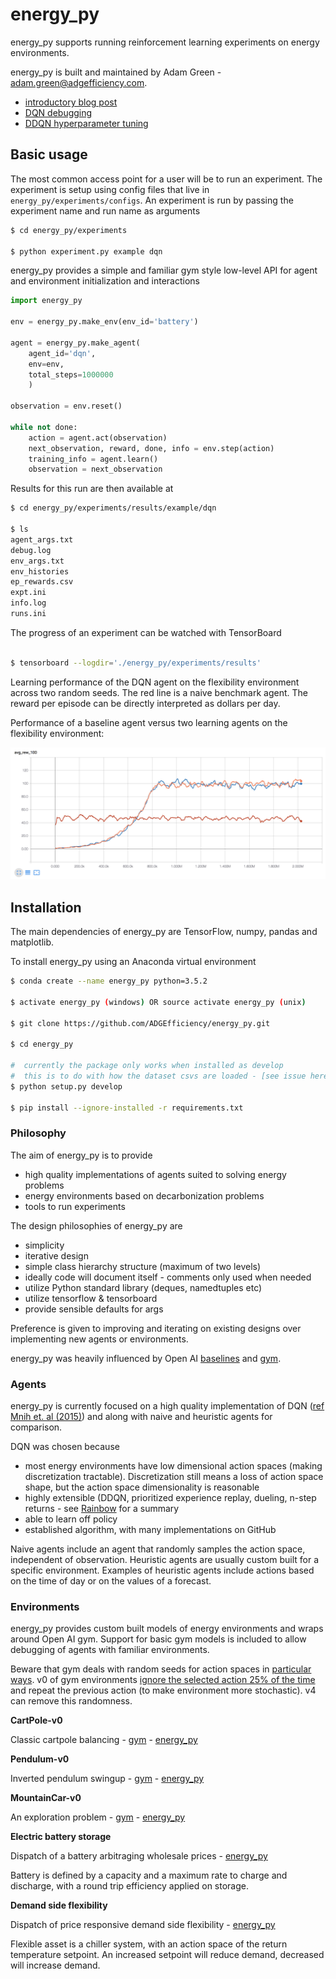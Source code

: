 # energy_py

energy_py supports running reinforcement learning experiments on energy environments.

energy_py is built and maintained by Adam Green - [adam.green@adgefficiency.com](adam.green@adgefficiency.com).  

- [introductory blog post](http://adgefficiency.com/energy_py-reinforcement-learning-for-energy-systems/)
- [DQN debugging](http://adgefficiency.com/dqn-debugging/)
- [DDQN hyperparameter tuning](http://adgefficiency.com/dqn-tuning/)

## Basic usage

The most common access point for a user will be to run an experiment.  The experiment is setup using config files that live in `energy_py/experiments/configs`.  An experiment is run by passing the experiment name and run name as arguments

```bash
$ cd energy_py/experiments

$ python experiment.py example dqn
```

energy_py provides a simple and familiar gym style low-level API for agent and environment initialization and interactions

```python
import energy_py

env = energy_py.make_env(env_id='battery')

agent = energy_py.make_agent(
    agent_id='dqn',
    env=env,
    total_steps=1000000
    )

observation = env.reset()

while not done:
    action = agent.act(observation)
    next_observation, reward, done, info = env.step(action)
    training_info = agent.learn()
    observation = next_observation
```

Results for this run are then available at

``` bash
$ cd energy_py/experiments/results/example/dqn

$ ls
agent_args.txt
debug.log
env_args.txt
env_histories
ep_rewards.csv
expt.ini
info.log
runs.ini
```

The progress of an experiment can be watched with TensorBoard

```bash

$ tensorboard --logdir='./energy_py/experiments/results'

```

Learning performance of the DQN agent on the flexibility environment across two random seeds.  The red line is a naive benchmark agent.  The reward per episode can be directly interpreted as dollars per day.

Performance of a baseline agent versus two learning agents on the flexibility environment:

![fig](assets/tb1.png)

## Installation

The main dependencies of energy_py are TensorFlow, numpy, pandas and matplotlib.

To install energy_py using an Anaconda virtual environment

```bash
$ conda create --name energy_py python=3.5.2

$ activate energy_py (windows) OR source activate energy_py (unix)

$ git clone https://github.com/ADGEfficiency/energy_py.git

$ cd energy_py

#  currently the package only works when installed as develop
#  this is to do with how the dataset csvs are loaded - [see issue here](https://github.com/ADGEfficiency/energy_py/issues/34)
$ python setup.py develop 

$ pip install --ignore-installed -r requirements.txt

```
### Philosophy

The aim of energy_py is to provide 

- high quality implementations of agents suited to solving energy problems
- energy environments based on decarbonization problems
- tools to run experiments

The design philosophies of energy_py are

- simplicity
- iterative design
- simple class hierarchy structure (maximum of two levels)
- ideally code will document itself - comments only used when needed
- utilize Python standard library (deques, namedtuples etc) 
- utilize tensorflow & tensorboard
- provide sensible defaults for args

Preference is given to improving and iterating on existing designs over implementing new agents or environments.

energy_py was heavily influenced by Open AI [baselines](https://github.com/openai/baselines) and [gym](https://github.com/openai/gym).

### Agents

energy_py is currently focused on a high quality implementation of DQN ([ref Mnih et. al (2015)](https://web.stanford.edu/class/psych209/Readings/MnihEtAlHassibis15NatureControlDeepRL.pdf)) and along with naive and heuristic agents for comparison.

DQN was chosen because

- most energy environments have low dimensional action spaces (making discretization tractable).  Discretization still means a loss of action space shape, but the action space dimensionality is reasonable
- highly extensible (DDQN, prioritized experience replay, dueling, n-step returns - see [Rainbow](https://arxiv.org/pdf/1710.02298.pdf) for a summary
- able to learn off policy
- established algorithm, with many implementations on GitHub

Naive agents include an agent that randomly samples the action space, independent of observation.  Heuristic agents are
usually custom built for a specific environment.  Examples of heuristic agents include actions based on the time of day or on the values of a forecast.

### Environments

energy_py provides custom built models of energy environments and wraps around Open AI gym.  Support for basic gym
models is included to allow debugging of agents with familiar environments.

Beware that gym deals with random seeds for action spaces in [particular ways](https://github.com/openai/gym/blob/master/gym/spaces/prng.py).  v0 of gym environments [ignore the selected action 25% of the time](http://amid.fish/reproducing-deep-rl) and repeat the previous action (to make environment more stochastic).  v4 can remove this randomness.

**CartPole-v0**

Classic cartpole balancing - [gym](https://github.com/openai/gym/blob/master/gym/envs/classic_control/cartpole.py) - [energy_py](https://github.com/ADGEfficiency/energy_py/blob/dev/energy_py/envs/register.py)

**Pendulum-v0** 

Inverted pendulum swingup - [gym](https://github.com/openai/gym/blob/master/gym/envs/classic_control/pendulum.py) - [energy_py](https://github.com/ADGEfficiency/energy_py/blob/dev/energy_py/envs/register.py)

**MountainCar-v0** 

An exploration problem - [gym](https://github.com/openai/gym/blob/master/gym/envs/classic_control/mountain_car.py) - [energy_py](https://github.com/ADGEfficiency/energy_py/blob/dev/energy_py/envs/register.py)

**Electric battery storage** 

Dispatch of a battery arbitraging wholesale prices - [energy_py](https://github.com/openai/gym/blob/master/gym/envs/classic_control/mountain_car.p://github.com/ADGEfficiency/energy_py/tree/dev/energy_py/envs/battery)

Battery is defined by a capacity and a maximum rate to charge and discharge, with a round trip efficiency applied on storage.

**Demand side flexibility** 

Dispatch of price responsive demand side flexibility - [energy_py](https://github.com/ADGEfficiency/energy_py/tree/dev/energy_py/envs/flex)

Flexible asset is a chiller system, with an action space of the return temperature setpoint.  An increased setpoint will
reduce demand, decreased will increase demand.
